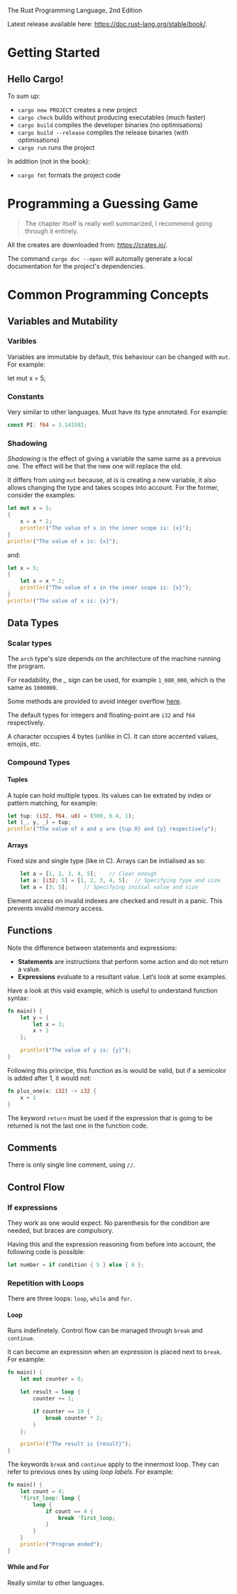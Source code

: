 The Rust Programming Language, 2nd Edition

Latest release available here: <https://doc.rust-lang.org/stable/book/>.

# Getting Started

## Hello Cargo!

To sum up:

- `cargo new PROJECT` creates a new project
- `cargo check` builds without producing executables (much faster)
- `cargo build` compiles the developer binaries (no optimisations)
- `cargo build --release` compiles the release binaries (with optimisations)
- `cargo run` runs the project

In addition (not in the book):

- `cargo fmt` formats the project code

# Programming a Guessing Game

> The chapter itself is really well summarized, I recommend going through it entirely.

All the creates are downloaded from: <https://crates.io/>.

The command `cargo doc --open` will automally generate a local documentation for the project's dependencies.

# Common Programming Concepts

## Variables and Mutability

### Varibles

Variables are immutable by default, this behaviour can be changed with `mut`. For example:

let mut x = 5;

### Constants

Very similar to other languages. Must have its type annotated. For example:

```rust
const PI: f64 = 3.141592;
```

### Shadowing

*Shadowing* is the effect of giving a variable the same same as a prevoius one. The effect will be that the new one will replace the old.

It differs from using `mut` because, at is is creating a new variable, it also allows changing the type and takes scopes into account. For the former, consider the examples:

```rust
let mut x = 5;
{
    x = x * 2;
    println!("The value of x in the inner scope is: {x}");
}
println!("The value of x is: {x}");
```

and:

```rust
let x = 5;
{
    let x = x * 2;
    println!("The value of x in the inner scope is: {x}");
}
println!("The value of x is: {x}");
```

## Data Types

### Scalar types

The `arch` type's size depends on the architecture of the machine running the program.

For readability, the *_* sign can be used, for example `1_000_000`, which is the same as `1000000`.

Some methods are provided to avoid integer overflow [here](https://doc.rust-lang.org/stable/book/ch03-02-data-types.html#integer-overflow).

The default types for integers and floating-point are `i32` and `f64` respectively.

A character occupies 4 bytes (unlike in C). It can store accented values, emojis, etc.

### Compound Types

#### Tuples

A tuple can hold multiple types. Its values can be extrated by index or pattern matching, for example:

```rust
let tup: (i32, f64, u8) = (500, 6.4, 1);
let (_, y, _) = tup;
println!("The value of x and y are {tup.0} and {y} respectively");
```

#### Arrays

Fixed size and single type (like in C). Arrays can be initialised as so:

```rust
    let a = [1, 2, 3, 4, 5];    // Clear enough
    let a: [i32; 5] = [1, 2, 3, 4, 5];  // Specifying type and size
    let a = [3; 5];     // Specifying initial value and size
```

Element access on invalid indexes are checked and result in a panic. This prevents invalid memory access.

## Functions

Note the difference between statements and expressions:

- **Statements** are instructions that perform some action and do not return a value.
- **Expressions** evaluate to a resultant value. Let’s look at some examples.

Have a look at this vaid example, which is useful to understand function syntax:

```rust
fn main() {
    let y = {
        let x = 3;
        x + 1
    };

    println!("The value of y is: {y}");
}
```

Following this principe, this function as is would be valid, but if a semicolor is added after 1, it would not:

```rust
fn plus_one(x: i32) -> i32 {
    x + 1
}
```

The keyword `return` must be used if the expression that is going to be returned is not the last one in the function code.

## Comments

There is only single line comment, using `//`.

## Control Flow

### If expressions

They work as one would expect. No parenthesis for the condition are needed, but braces are compulsory.

Having this and the expression reasoning from before into account, the following code is possible:

```rust
let number = if condition { 5 } else { 6 };
```

### Repetition with Loops

There are three loops: `loop`, `while` and `for`.

#### Loop

Runs indefinetely. Control flow can be managed through `break` and `continue`.

It can become an expression when an expression is placed next to `break`. For example:

```rust
fn main() {
    let mut counter = 0;

    let result = loop {
        counter += 1;

        if counter == 10 {
            break counter * 2;
        }
    };

    println!("The result is {result}");
}
```

The keywords `break` and `continue` apply to the innermost loop. They can refer to previous ones by using *loop labels*. For example:

```rust
fn main() {
    let count = 4;
    'first_loop: loop {
        loop {
            if count == 4 {
                break 'first_loop;
            }
        }
    }
    println!("Program ended");
}
```

#### While and For

Really similar to other languages.
